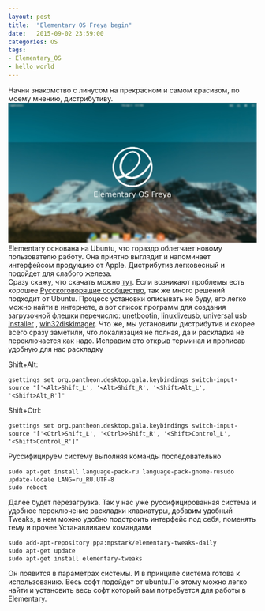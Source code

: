 ```yaml
---
layout: post
title:  "Elementary OS Freya begin"
date:   2015-09-02 23:59:00
categories: OS
tags:
- Elementary_OS
- hello_world
---
```

Начни знакомство с линусом на прекрасном и самом красивом, по моему мнению, дистрибутиву.
<img src="/image/picture/Elementary-OS-Freya.jpg" >
Elementary основана на Ubuntu, что гораздо облегчает новому пользователю работу. Она приятно выглядит и напоминает интерфейсом продукцию от Apple. Дистрибутив легковесный и подойдет для слабого железа.  
Сразу скажу, что скачать можно <a href=//elementary.io/ru/  taget=_blank>тут</a>. Если возникают проблемы есть хорошее <a href=//elementary.today taget=_blank>Русскоговорящие сообщество</a>, так же много решений подходит от Ubuntu. Процесс установки описывать не буду, его легко можно найти в интернете, а вот список программ для создания загрузочной флешки перечислю: <a href=//unetbootin.github.io/ taget=_blank>unetbootin</a>, <a href=//www.linuxliveusb.com/ taget=_blank>linuxliveusb</a>, <a href=//www.pendrivelinux.com/universal-usb-installer-easy-as-1-2-3/ taget=_blank>universal usb installer</a> , <a href=//sourceforge.net/projects/win32diskimager/ taget=_blank>win32diskimager</a>. Что же, мы установили дистрибутив и скорее всего сразу заметили, что локализация не полная, да и раскладка не переключается как надо. Исправим это открыв терминал и прописав удобную для нас раскладку

Shift+Alt:

    gsettings set org.pantheon.desktop.gala.keybindings switch-input-source "['<Alt>Shift_L', '<Alt>Shift_R', '<Shift>Alt_L', '<Shift>Alt_R']"

Shift+Ctrl:

    gsettings set org.pantheon.desktop.gala.keybindings switch-input-source "['<Ctrl>Shift_L', '<Ctrl>>Shift_R', '<Shift>Control_L', '<Shift>Control_R']"


Русcифицируем систему выполняя команды последовательно

    sudo apt-get install language-pack-ru language-pack-gnome-rusudo update-locale LANG=ru_RU.UTF-8
    sudo reboot

Далее будет перезагрузка. Так у нас уже руссифицированная система и удобное переключение раскладки клавиатуры, добавим удобный Tweaks, в нем можно удобно подстроить интерфейс под себя, поменять тему и прочее.Устанавливаем командами

    sudo add-apt-repository ppa:mpstark/elementary-tweaks-daily
    sudo apt-get update
    sudo apt-get install elementary-tweaks
    
Он появится в параметрах системы. И в принципе система готова к использованию. Весь софт подойдет от ubuntu.По этому можно легко найти и установить весь софт который вам потребуется для работы в Elementary.
